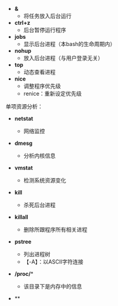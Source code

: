 - **&**
	- 将任务放入后台运行
- **ctrl+z**
	- 后台暂停运行程序
- **jobs**
	- 显示后台进程（本bash的生命周期内）
- **nohup**
	- 放入后台进程（与用户登录无关）
- **top**
	- 动态查看进程
- **nice**
	- 调整程序优先级
	- renice：重新设定优先级

单项资源分析：
- **netstat**
	- 网络监控
- **dmesg**
	- 分析内核信息
- **vmstat**
	- 检测系统资源变化

- **kill**
	- 杀死后台进程
- **killall**
	- 删除所跟程序所有相关进程
 - **pstree**
	 - 列出进程树
	 - 【-A】：以ASCII字符连接

- **/proc/***
	- 该目录下是内存中的信息
- **
<!--stackedit_data:
eyJoaXN0b3J5IjpbLTE3NDI5Mjc2MTYsMTM5Mzc4NTg5NSwxMj
AzMjk0MDE1LDEyMTgwNTc0ODEsNjA0NzkxODIxLC0xNzgyNTMy
MDA3XX0=
-->